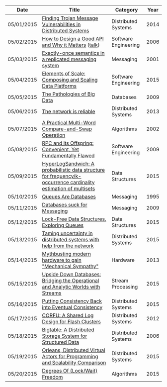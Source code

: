 | Date       | Title         | Category  | Year  |
| ---------- |---------------| ----------|-------|
| 05/01/2015 | [Finding Trojan Message Vulnerabilities in Distributed Systems](http://dslab.epfl.ch/pubs/Achilles.pdf) | Distributed Systems | 2014
| 05/02/2015 | [How to Design a Good API and Why it Matters](http://static.googleusercontent.com/media/research.google.com/en/us/pubs/archive/32713.pdf) ([talk](https://www.youtube.com/watch?v=aAb7hSCtvGw&feature=youtu.be)) | Software Engineering | 2006
| 05/03/2015 | [Exactly-once semantics in a replicated messaging system](http://ilpubs.stanford.edu:8090/483/1/2000-7.pdf) | Messaging | 2001
| 05/04/2015 | [Elements of Scale: Composing and Scaling Data Platforms](http://www.benstopford.com/2015/04/28/elements-of-scale-composing-and-scaling-data-platforms/) | Software Engineering | 2015
| 05/05/2015 | [The Pathologies of Big Data](https://queue.acm.org/detail.cfm?id=1563874) | Databases | 2009
| 05/06/2015 | [The network is reliable](https://aphyr.com/posts/288-the-network-is-reliable) | Distributed Systems | 2013
| 05/07/2015 | [A Practical Multi-Word Compare-and-Swap Operation](https://timharris.uk/papers/2002-disc.pdf) | Algorithms | 2002
| 05/08/2015 | [RPC and its Offspring: Convenient, Yet Fundamentally Flawed](http://www.infoq.com/presentations/vinoski-rpc-convenient-but-flawed) | Software Engineering | 2009
| 05/09/2015 | [HyperLogSandwich: A probabilistic data structure for frequency/k-occurrence cardinality estimation of multisets](https://github.com/chanian/hyperlogsandwich/wiki) | Data Structures | 2015
| 05/10/2015 | [Queues Are Databases](http://research.microsoft.com/pubs/69641/tr-95-56.pdf) | Messaging | 1995
| 05/11/2015 | [Databases suck for Messaging](http://www.rabbitmq.com/resources/RabbitMQ_Oxford_Geek_Night.pdf) | Messaging | 2009
| 05/12/2015 | [Lock-Free Data Structures. Exploring Queues](http://kukuruku.co/hub/cpp/lock-free-data-structures-exploring-queues) | Data Structures | 2015
| 05/13/2015 | [Taming uncertainty in distributed systems with help from the network](http://dl.acm.org/citation.cfm?id=2741976) | Distributed Systems | 2015
| 05/14/2015 | [Mythbusting modern hardware to gain "Mechanical Sympathy"](https://www.youtube.com/watch?v=MC1EKLQ2Wmg) | Hardware | 2013
| 05/15/2015 | [Upside Down Databases: Bridging the Operational and Analytic Worlds with Streams](http://www.benstopford.com/2015/04/07/upside-down-databases-bridging-the-operational-and-analytic-worlds-with-streams/) | Stream Processing | 2015
| 05/16/2015 | [Putting Consistency Back into Eventual Consistency](http://dl.acm.org/citation.cfm?id=2741972) | Distributed Systems | 2015
| 05/17/2015 | [CORFU: A Shared Log Design for Flash Clusters](http://research.microsoft.com/pubs/157204/corfumain-final.pdf) | Distributed Systems | 2012
| 05/18/2015 | [Bigtable: A Distributed Storage System for Structured Data](http://static.googleusercontent.com/media/research.google.com/en/us/archive/bigtable-osdi06.pdf) | Distributed Systems | 2006
| 05/19/2015 | [Orleans, Distributed Virtual Actors for Programming and Scalability Comparison](http://christophermeiklejohn.com/papers/2015/05/03/orleans.html) | Distributed Systems | 2015
| 05/20/2015 | [Degrees Of (Lock/Wait) Freedom](http://psy-lob-saw.blogspot.com/2015/05/degrees-of-lockwait-freedom.html) | Algorithms | 2015
